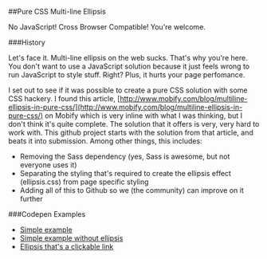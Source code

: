 ##Pure CSS Multi-line Ellipsis

No JavaScript!  Cross Browser Compatible!  You're welcome.

###History

Let's face it.  Multi-line ellipsis on the web sucks.  That's why you're here.  You don't want to use a JavaScript solution because it just feels wrong to run JavaScript to style stuff.  Right?  Plus, it hurts your page perfomance.

I set out to see if it was possible to create a pure CSS solution with some CSS hackery.  I found this article, [http://www.mobify.com/blog/multiline-ellipsis-in-pure-css/](http://www.mobify.com/blog/multiline-ellipsis-in-pure-css/) on Mobify which is very inline with what I was thinking, but I don't think it's quite complete.  The solution that it offers is very, very hard to work with.  This github project starts with the solution from that article, and beats it into submission.  Among other things, this includes:

* Removing the Sass dependency (yes, Sass is awesome, but not everyone uses it)
* Separating the styling that's required to create the ellipsis effect (ellipsis.css) from page specific styling
* Adding all of this to Github so we (the community) can improve on it further

###Codepen Examples

* [Simple example](http://codepen.io/ericdrowell/pen/edgKB)
* [Simple example without ellipsis](http://codepen.io/ericdrowell/pen/gnvJw)
* [Ellipsis that's a clickable link](http://codepen.io/ericdrowell/pen/kesAF)
